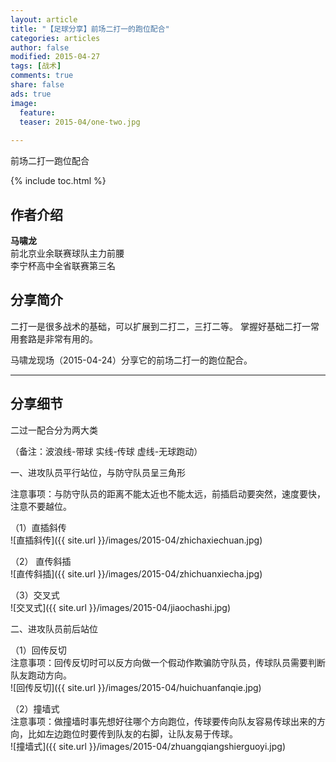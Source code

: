 ```yaml
---
layout: article
title: "【足球分享】前场二打一的跑位配合"
categories: articles
author: false
modified: 2015-04-27
tags: [战术]
comments: true
share: false
ads: true
image: 
  feature: 
  teaser: 2015-04/one-two.jpg
  
---
```


前场二打一跑位配合

{% include toc.html %}

## 作者介绍
**马啸龙**  
前北京业余联赛球队主力前腰  
李宁杯高中全省联赛第三名  

## 分享简介
二打一是很多战术的基础，可以扩展到二打二，三打二等。
掌握好基础二打一常用套路是非常有用的。

马啸龙现场（2015-04-24）分享它的前场二打一的跑位配合。

--------------------------------------------

## 分享细节

二过一配合分为两大类

（备注：波浪线-带球  实线-传球  虚线-无球跑动）

一、进攻队员平行站位，与防守队员呈三角形

注意事项：与防守队员的距离不能太近也不能太远，前插启动要突然，速度要快，注意不要越位。 

（1）直插斜传   
![直插斜传]({{ site.url }}/images/2015-04/zhichaxiechuan.jpg)


（2） 直传斜插  
![直传斜插]({{ site.url }}/images/2015-04/zhichuanxiecha.jpg)

（3）交叉式  
![交叉式]({{ site.url }}/images/2015-04/jiaochashi.jpg)


二、进攻队员前后站位

（1）回传反切    
注意事项：回传反切时可以反方向做一个假动作欺骗防守队员，传球队员需要判断队友跑动方向。    
![回传反切]({{ site.url }}/images/2015-04/huichuanfanqie.jpg)  

（2）撞墙式   
注意事项：做撞墙时事先想好往哪个方向跑位，传球要传向队友容易传球出来的方向，比如左边跑位时要传到队友的右脚，让队友易于传球。   
![撞墙式]({{ site.url }}/images/2015-04/zhuangqiangshierguoyi.jpg)

